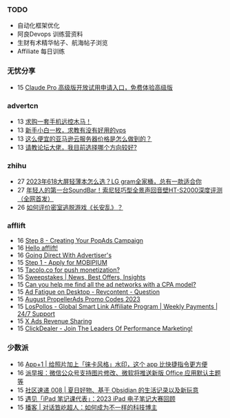### TODO
-  自动化框架优化
-  阿良Devops 训练营资料
-  生财有术精华帖子、航海帖子浏览
-  Affiliate 每日训练

### 无忧分享
<!-- ruyo:START -->
-  15 [Claude Pro 高级版开放试用申请入口，免费体验高级版](https://51.ruyo.net/18456.html)<!-- ruyo:END -->

### advertcn
<!-- advertcn:START -->
-  13 [求购一套手机远控木马！](https://www.advertcn.com/forum.php?mod=viewthread&tid=111618)
-  13 [新手小白一枚，求教有没有好用的vps](https://www.advertcn.com/forum.php?mod=viewthread&tid=111616)
-  13 [这么便宜的亚马逊云服务器价格是怎么做到的？](https://www.advertcn.com/forum.php?mod=viewthread&tid=111615)
-  13 [请教论坛大佬，我目前选择哪个方向较好?](https://www.advertcn.com/forum.php?mod=viewthread&tid=111614)<!-- advertcn:END -->

### zhihu
<!-- zhihu:START -->
-  27 [2023年618大屏轻薄本怎么选？LG gram全家桶，总有一款适合你](http://zhuanlan.zhihu.com/p/632641888?utm_campaign=rss&utm_medium=rss&utm_source=rss&utm_content=title)
-  27 [年轻人的第一台SoundBar！索尼轻巧型全景声回音壁HT-S2000深度评测（全网首发）](http://zhuanlan.zhihu.com/p/630990296?utm_campaign=rss&utm_medium=rss&utm_source=rss&utm_content=title)
-  26 [如何评价密室逃脱游戏《长安乱》？](http://www.zhihu.com/question/563950552/answer/3045961312?utm_campaign=rss&utm_medium=rss&utm_source=rss&utm_content=title)<!-- zhihu:END -->

### afflift
<!-- afflift:START -->
-  16 [Step 8 - Creating Your PopAds Campaign](https://afflift.com/f/threads/step-8-creating-your-popads-campaign.2945/)
-  16 [Hello afflift!](https://afflift.com/f/threads/hello-afflift.11455/)
-  16 [Going Direct With Advertiser&#39;s](https://afflift.com/f/threads/going-direct-with-advertisers.11453/)
-  15 [Step 1 - Apply for MOBIPIUM](https://afflift.com/f/threads/step-1-apply-for-mobipium.2938/)
-  15 [Tacolo.co for push monetization?](https://afflift.com/f/threads/tacolo-co-for-push-monetization.9394/)
-  15 [Sweepstakes | News, Best Offers, Insights](https://afflift.com/f/threads/sweepstakes-news-best-offers-insights.11459/)
-  15 [Can you help me find all the ad networks with a CPA model?](https://afflift.com/f/threads/can-you-help-me-find-all-the-ad-networks-with-a-cpa-model.11448/)
-  15 [Ad Fatigue on Desktop - Revcontent - Question](https://afflift.com/f/threads/ad-fatigue-on-desktop-revcontent-question.11378/)
-  15 [August PropellerAds Promo Codes 2023](https://afflift.com/f/threads/august-propellerads-promo-codes-2023.11410/)
-  15 [LosPollos - Global Smart Link Affiliate Program | Weekly Payments | 24/7 Support](https://afflift.com/f/threads/lospollos-global-smart-link-affiliate-program-weekly-payments-24-7-support.1702/)
-  15 [X Ads Revenue Sharing](https://afflift.com/f/threads/x-ads-revenue-sharing.11444/)
-  15 [ClickDealer - Join The Leaders Of Performance Marketing!](https://afflift.com/f/threads/clickdealer-join-the-leaders-of-performance-marketing.2440/)<!-- afflift:END -->

### 少数派
<!-- sspai:START -->
-  16 [App+1 | 给照片加上「徕卡风格」水印，这个 app 比快捷指令更方便](https://sspai.com/post/81413)
-  16 [派早报：微信公众号支持图片修改、微软将推送新版 Office 应用默认主题等](https://sspai.com/post/82066)
-  15 [社区速递 008 | 夏日好物、基于 Obsidian 的生活记录以及新玩意](https://sspai.com/post/82042)
-  15 [遇见「iPad 笔记课代表」：2023 iPad 电子笔记大赛回顾](https://sspai.com/post/82017)
-  15 [播客 | 对话笪屹超人：如何成为不一样的科技博主](https://sspai.com/post/82018)<!-- sspai:END -->
